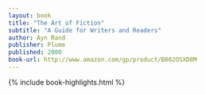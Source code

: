 ```yaml
---
layout: book
title: "The Art of Fiction"
subtitle: "A Guide for Writers and Readers"
author: Ayn Rand
publisher: Plume
published: 2000
book-url: http://www.amazon.com/gp/product/B002OSXD8M
---
```


{% include book-highlights.html %}
